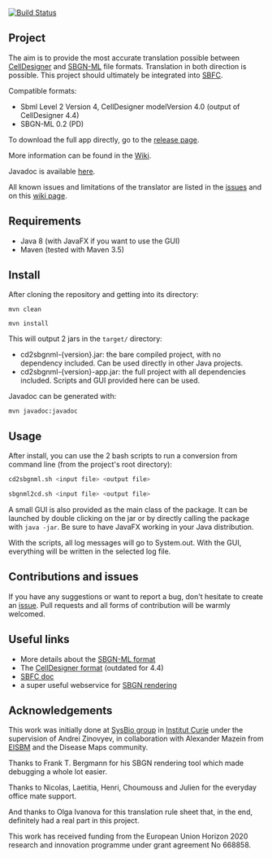 [![Build Status](https://travis-ci.org/royludo/cd2sbgnml.svg?branch=master)](https://travis-ci.org/royludo/cd2sbgnml)

## Project

The aim is to provide the most accurate translation possible between
[CellDesigner](http://www.celldesigner.org/)
and [SBGN-ML](https://sbgn.github.io/sbgn/) file formats.
Translation in both direction is possible. This project should ultimately be integrated into
[SBFC](https://www.ebi.ac.uk/biomodels/tools/converters/).

Compatible formats:
 - Sbml Level 2 Version 4, CellDesigner modelVersion 4.0 (output of CellDesigner 4.4)
 - SBGN-ML 0.2 (PD)

To download the full app directly, go to the [release page](https://github.com/royludo/cd2sbgnml/releases).

More information can be found in the [Wiki](https://github.com/royludo/cd2sbgnml/wiki).

Javadoc is available [here](https://royludo.github.io/cd2sbgnml).

All known issues and limitations of the translator are listed in the [issues](https://github.com/royludo/cd2sbgnml/issues)
and on this [wiki page](https://github.com/royludo/cd2sbgnml/wiki/Limitations).

## Requirements

 - Java 8 (with JavaFX if you want to use the GUI)
 - Maven (tested with Maven 3.5)

## Install

After cloning the repository and getting into its directory:

`mvn clean`

`mvn install`

This will output 2 jars in the `target/` directory:
 - cd2sbgnml-{version}.jar: the bare compiled project, with no dependency included. Can be used directly in
 other Java projects.
 - cd2sbgnml-{version}-app.jar: the full project with all dependencies included. Scripts and GUI provided here can be used.

Javadoc can be generated with:

`mvn javadoc:javadoc`

## Usage

After install, you can use the 2 bash scripts to run a conversion from command line (from the project's root directory):
```bash
cd2sbgnml.sh <input file> <output file>

sbgnml2cd.sh <input file> <output file>
```

A small GUI is also provided as the main class of the package. It can be launched by double clicking on the jar or by
directly calling the package with `java -jar`. Be sure to have JavaFX working in your Java distribution.

With the scripts, all log messages will go to System.out. With the GUI, everything will be written in
the selected log file.

## Contributions and issues

If you have any suggestions or want to report a bug, don't hesitate to create an [issue](https://github.com/royludo/cd2sbgnml/issues).
Pull requests and all forms of contribution will be warmly welcomed.

## Useful links

 - More details about the [SBGN-ML format](https://github.com/sbgn/sbgn/wiki/SBGN_ML)
 - The [CellDesigner format](http://www.celldesigner.org/documents/CellDesigner4ExtensionTagSpecificationE.pdf) (outdated for 4.4)
 - [SBFC doc](http://sbfc.sourceforge.net/mediawiki/index.php/Main_Page)
 - a super useful webservice for [SBGN rendering](http://sysbioapps.dyndns.org/Home/Services)

## Acknowledgements

This work was initially done at [SysBio group](http://sysbio.curie.fr/) in [Institut Curie](https://curie.fr/)
under the supervision of Andrei Zinovyev, in collaboration with Alexander Mazein from [EISBM](http://www.eisbm.org/)
and the Disease Maps community.

Thanks to Frank T. Bergmann for his SBGN rendering tool which made debugging a whole lot easier.

Thanks to Nicolas, Laetitia, Henri, Choumouss and Julien for the everyday office mate support.

And thanks to Olga Ivanova for this translation rule sheet that, in the end, definitely had a real part in this project.

This work has received funding from the European Union Horizon 2020 research and
innovation programme under grant agreement No 668858.

